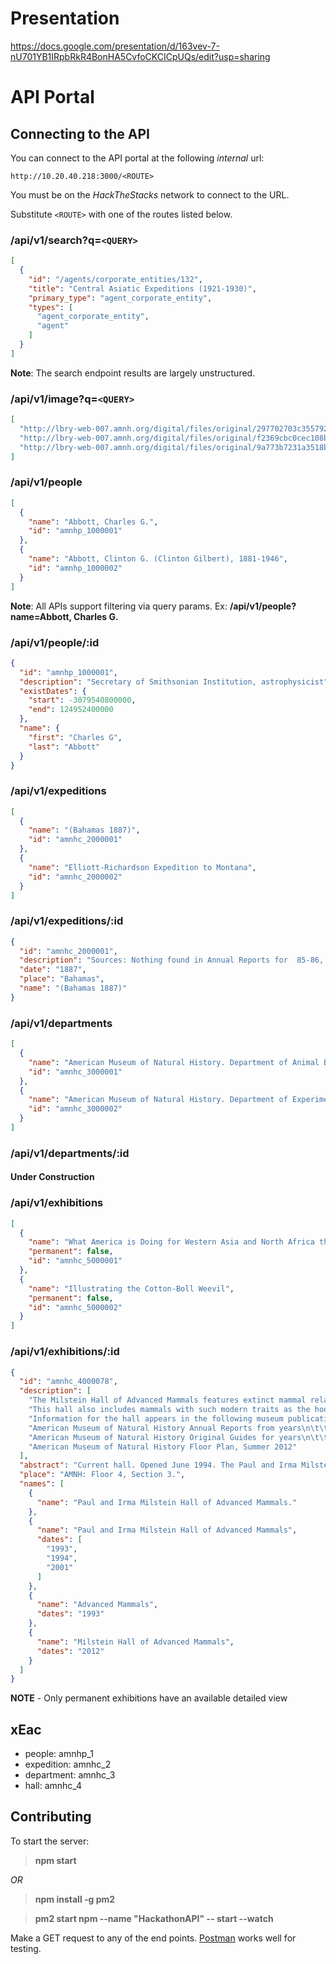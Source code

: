 # Presentation

https://docs.google.com/presentation/d/163vev-7-nU701YB1IRpbRkR4BonHA5CvfoCKCICpUQs/edit?usp=sharing


# API Portal

## Connecting to the API

You can connect to the API portal at the following *internal* url:

    http://10.20.40.218:3000/<ROUTE>

You must be on the *HackTheStacks* network to connect to the URL.

Substitute `<ROUTE>` with one of the routes listed below.

### /api/v1/search?q=`<QUERY>`
```json
[
  {
    "id": "/agents/corporate_entities/132",
    "title": "Central Asiatic Expeditions (1921-1930)",
    "primary_type": "agent_corporate_entity",
    "types": [
      "agent_corporate_entity",
      "agent"
    ]
  }
]
```
**Note**: The search endpoint results are largely unstructured.

### /api/v1/image?q=`<QUERY>`
```json
[
  "http://lbry-web-007.amnh.org/digital/files/original/297702703c355792da5aee71b242bac8.jpg",
  "http://lbry-web-007.amnh.org/digital/files/original/f2369cbc0cec108b08c2e3d9ea3c8bff.jpg",
  "http://lbry-web-007.amnh.org/digital/files/original/9a773b7231a3518bbef778d75702fdeb.jpg",
]
```

### /api/v1/people
```json
[
  {
    "name": "Abbott, Charles G.",
    "id": "amnhp_1000001"
  },
  {
    "name": "Abbott, Clinton G. (Clinton Gilbert), 1881-1946",
    "id": "amnhp_1000002"
  }
]
```
**Note**: All APIs support filtering via query params. Ex:
**/api/v1/people?name=Abbott, Charles G.**

### /api/v1/people/:id
```json
{
  "id": "amnhp_1000001",
  "description": "Secretary of Smithsonian Institution, astrophysicist",
  "existDates": {
    "start": -3079540800000,
    "end": 124952400000
  },
  "name": {
    "first": "Charles G",
    "last": "Abbott"
  }
}
```

### /api/v1/expeditions
```json
[
  {
    "name": "(Bahamas 1887)",
    "id": "amnhc_2000001"
  },
  {
    "name": "Elliott-Richardson Expedition to Montana",
    "id": "amnhc_2000002"
  }
]
```

### /api/v1/expeditions/:id
```json
{
  "id": "amnhc_2000001",
  "description": "Sources: Nothing found in Annual Reports for  85-86, 86-87, 87-88; nor in Library Exped. Vertical files.  Only reference is in this spreadsheet",
  "date": "1887",
  "place": "Bahamas",
  "name": "(Bahamas 1887)"
}
```

### /api/v1/departments
```json
[
  {
    "name": "American Museum of Natural History. Department of Animal Behavior",
    "id": "amnhc_3000001"
  },
  {
    "name": "American Museum of Natural History. Department of Experimental Biology",
    "id": "amnhc_3000002"
  }
]
```

### /api/v1/departments/:id
#### Under Construction

### /api/v1/exhibitions
```json
[
  {
    "name": "What America is Doing for Western Asia and North Africa through the Syrian Protestant College",
    "permanent": false,
    "id": "amnhc_5000001"
  },
  {
    "name": "Illustrating the Cotton-Boll Weevil",
    "permanent": false,
    "id": "amnhc_5000002"
  }
]
```

### /api/v1/exhibitions/:id
```json
{
  "id": "amnhc_4000078",
  "description": [
    "The Milstein Hall of Advanced Mammals features extinct mammal relatives such as mammoths, mastodons, saber-toothed cats, camels, and giant ground sloths, which roamed North America until about 10,000 years ago. These species became extinct, possibly due to climate changes at the end of the last ice age, hunting by humans, and infectious disease.",
    "This hall also includes mammals with such modern traits as the hoof, a stirrup-shaped ear bone, and eye sockets near the snout, as well as traits found in primitive mammals: the synapsid opening in the skull, three middle ear bones, and the placenta. Among the animals represented are bats, rodents, rabbits, cats, seals, bears, primates, deer, horses, whales, and elephants. (source: AMNH website, accessed October 18, 2016)",
    "Information for the hall appears in the following museum publications:",
    "American Museum of Natural History Annual Reports from years\n\t\t\t\t\t1993 (page 81); 1994 (page 5)",
    "American Museum of Natural History Original Guides for years\n\t\t\t\t\t1993 (page 50); \n\t\t\t\t\t2001 (page 50)",
    "American Museum of Natural History Floor Plan, Summer 2012"
  ],
  "abstract": "Current hall. Opened June 1994. The Paul and Irma Milstein Hall of Advanced Mammals is one of two halls in the Lila Acheson Wallace Wing of Mammals and Their Extinct Relatives, which together tell of the great diversification and sudden extinctions of this group of animals. The roots of the mammalian line reach back almost 300 million years, but the mammals featured in this hall, including both primitive and advanced species, arose after the extinction of the non-avian dinosaurs.",
  "place": "AMNH: Floor 4, Section 3.",
  "names": [
    {
      "name": "Paul and Irma Milstein Hall of Advanced Mammals."
    },
    {
      "name": "Paul and Irma Milstein Hall of Advanced Mammals",
      "dates": [
        "1993",
        "1994",
        "2001"
      ]
    },
    {
      "name": "Advanced Mammals",
      "dates": "1993"
    },
    {
      "name": "Milstein Hall of Advanced Mammals",
      "dates": "2012"
    }
  ]
}
```
**NOTE** - Only permanent exhibitions have an available detailed view

## xEac

- people: amnhp_1
- expedition: amnhc_2
- department: amnhc_3
- hall: amnhc_4

## Contributing
To start the server:

> **npm start**

*OR*

> **npm install -g pm2**

> **pm2 start npm --name "HackathonAPI" -- start --watch**

Make a GET request to any of the end points.
[Postman](https://www.getpostman.com/) works well for testing.

